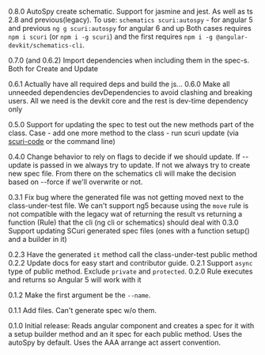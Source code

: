0.8.0 AutoSpy create schematic. Support for jasmine and jest. As well as ts 2.8 and previous(legacy). To use:
``` schematics scuri:autospy ``` - for angular 5 and previous
``` ng g scuri:autospy ``` for angular 6 and up
Both cases requires `npm i scuri` (or `npm i -g scuri`) and the first requires `npm i -g @angular-devkit/schematics-cli`.

0.7.0 (and 0.6.2) Import dependencies when including them in the spec-s. Both for Create and Update

0.6.1 Actually have all required deps and build the js...
0.6.0 Make all unneeded dependencies devDependencies to avoid clashing and breaking users. All we need is the devkit core and the rest is dev-time dependency only

0.5.0 Support for updating the spec to test out the new methods part of the class. Case - add one more method to the class - run scuri update (via [scuri-code](https://marketplace.visualstudio.com/items?itemName=gparlakov.scuri-code) or the command line)

0.4.0 Change behavior to rely on flags to decide if we should update. If --update is passed in we always try to update. If not we always try to create new spec file. From there on the schematics cli will make the decision based on --force if we'll overwrite or not.

0.3.1 Fix bug where the generated file was not getting moved next to the class-under-test file.
We can't support ng5 because using the `move` rule is not compatible with the legacy wat of returning the result vs returning
a function (Rule) that the cli (ng cli or schematics) should deal with
0.3.0 Support updating SCuri generated spec files (ones with a function setup() and a builder in it)

0.2.3 Have the generated `it` method call the class-under-test public method
0.2.2 Update docs for easy start and contributor guide.
0.2.1 Support `async` type of public method. Exclude `private` and `protected`.
0.2.0 Rule executes and returns so Angular 5 will work with it

0.1.2 Make the first argument be the `--name`.

0.1.1 Add files. Can't generate spec w/o them.

0.1.0 Initial release:
Reads angular component and creates a spec for it with a setup builder method and an it spec for each public method.
Uses the autoSpy by default. Uses the AAA arrange act assert convention.
